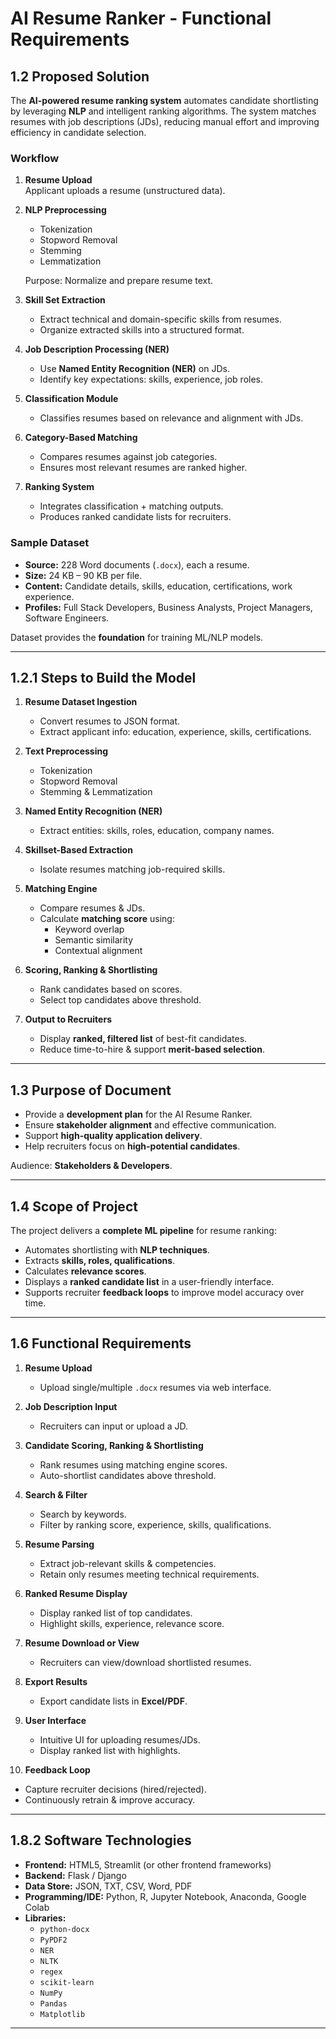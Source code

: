 # AI Resume Ranker - Functional Requirements

## 1.2 Proposed Solution

The **AI-powered resume ranking system** automates candidate shortlisting by leveraging **NLP** and intelligent ranking algorithms. The system matches resumes with job descriptions (JDs), reducing manual effort and improving efficiency in candidate selection.

### Workflow
1. **Resume Upload**  
   Applicant uploads a resume (unstructured data).
   
2. **NLP Preprocessing**  
   - Tokenization  
   - Stopword Removal  
   - Stemming  
   - Lemmatization  

   Purpose: Normalize and prepare resume text.

3. **Skill Set Extraction**  
   - Extract technical and domain-specific skills from resumes.  
   - Organize extracted skills into a structured format.  

4. **Job Description Processing (NER)**  
   - Use **Named Entity Recognition (NER)** on JDs.  
   - Identify key expectations: skills, experience, job roles.  

5. **Classification Module**  
   - Classifies resumes based on relevance and alignment with JDs.  

6. **Category-Based Matching**  
   - Compares resumes against job categories.  
   - Ensures most relevant resumes are ranked higher.  

7. **Ranking System**  
   - Integrates classification + matching outputs.  
   - Produces ranked candidate lists for recruiters.  

### Sample Dataset
- **Source:** 228 Word documents (`.docx`), each a resume.  
- **Size:** 24 KB – 90 KB per file.  
- **Content:** Candidate details, skills, education, certifications, work experience.  
- **Profiles:** Full Stack Developers, Business Analysts, Project Managers, Software Engineers.  

Dataset provides the **foundation** for training ML/NLP models.

---

## 1.2.1 Steps to Build the Model

1. **Resume Dataset Ingestion**  
   - Convert resumes to JSON format.  
   - Extract applicant info: education, experience, skills, certifications.  

2. **Text Preprocessing**  
   - Tokenization  
   - Stopword Removal  
   - Stemming & Lemmatization  

3. **Named Entity Recognition (NER)**  
   - Extract entities: skills, roles, education, company names.  

4. **Skillset-Based Extraction**  
   - Isolate resumes matching job-required skills.  

5. **Matching Engine**  
   - Compare resumes & JDs.  
   - Calculate **matching score** using:  
     - Keyword overlap  
     - Semantic similarity  
     - Contextual alignment  

6. **Scoring, Ranking & Shortlisting**  
   - Rank candidates based on scores.  
   - Select top candidates above threshold.  

7. **Output to Recruiters**  
   - Display **ranked, filtered list** of best-fit candidates.  
   - Reduce time-to-hire & support **merit-based selection**.  

---

## 1.3 Purpose of Document

- Provide a **development plan** for the AI Resume Ranker.  
- Ensure **stakeholder alignment** and effective communication.  
- Support **high-quality application delivery**.  
- Help recruiters focus on **high-potential candidates**.  

Audience: **Stakeholders & Developers**.  

---

## 1.4 Scope of Project

The project delivers a **complete ML pipeline** for resume ranking:  
- Automates shortlisting with **NLP techniques**.  
- Extracts **skills, roles, qualifications**.  
- Calculates **relevance scores**.  
- Displays a **ranked candidate list** in a user-friendly interface.  
- Supports recruiter **feedback loops** to improve model accuracy over time.  

---

## 1.6 Functional Requirements

1. **Resume Upload**  
   - Upload single/multiple `.docx` resumes via web interface.  

2. **Job Description Input**  
   - Recruiters can input or upload a JD.  

3. **Candidate Scoring, Ranking & Shortlisting**  
   - Rank resumes using matching engine scores.  
   - Auto-shortlist candidates above threshold.  

4. **Search & Filter**  
   - Search by keywords.  
   - Filter by ranking score, experience, skills, qualifications.  

5. **Resume Parsing**  
   - Extract job-relevant skills & competencies.  
   - Retain only resumes meeting technical requirements.  

6. **Ranked Resume Display**  
   - Display ranked list of top candidates.  
   - Highlight skills, experience, relevance score.  

7. **Resume Download or View**  
   - Recruiters can view/download shortlisted resumes.  

8. **Export Results**  
   - Export candidate lists in **Excel/PDF**.  

9. **User Interface**  
   - Intuitive UI for uploading resumes/JDs.  
   - Display ranked list with highlights.  

10. **Feedback Loop**  
   - Capture recruiter decisions (hired/rejected).  
   - Continuously retrain & improve accuracy.  

---

## 1.8.2 Software Technologies

- **Frontend:** HTML5, Streamlit (or other frontend frameworks)  
- **Backend:** Flask / Django  
- **Data Store:** JSON, TXT, CSV, Word, PDF  
- **Programming/IDE:** Python, R, Jupyter Notebook, Anaconda, Google Colab  
- **Libraries:**  
  - `python-docx`  
  - `PyPDF2`  
  - `NER`  
  - `NLTK`  
  - `regex`  
  - `scikit-learn`  
  - `NumPy`  
  - `Pandas`  
  - `Matplotlib`  

---
